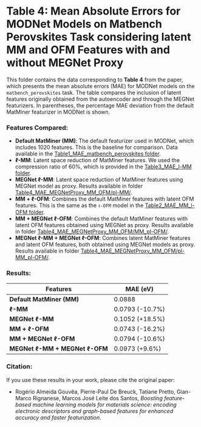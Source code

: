 # Table 4: Mean Absolute Errors for MODNet Models on Matbench Perovskites Task considering latent MM and OFM Features with and without MEGNet Proxy

This folder contains the data corresponding to **Table 4** from the paper, which presents the mean absolute errors (MAE) for MODNet models on the `matbench_perovskites` task. The table compares the inclusion of latent features originally obtained from the autoencoder and through the MEGNet featurizers. In parentheses, the percentage MAE deviation from the default MatMiner featurizer in MODNet is shown.

### Features Compared:
- **Default MatMiner (MM)**: The default featurizer used in MODNet, which includes 1020 features. This is the baseline for comparison. Data available in the [Table1_MAE_matbench_perovskites folder](../Table1_MAE_matbench_perovskites/MODNet_baseline).
- **ℓ-MM**: Latent space reduction of MatMiner features. We used the compression ratio of 60%, which is provided in the [Table3_MAE_l-MM folder](../Table3_MAE_l-MM/l-MM_60cr_perovsk/).
- **MEGNet ℓ-MM**: Latent space reduction of MatMiner features using MEGNet model as proxy. Results available in folder [Table4_MAE_MEGNetProxy_MM_OFM/pl-MM/](./pl-MM).
- **MM + ℓ-OFM**: Combines the default MatMiner features with latent OFM features. This is the same as the `ℓ-OFM` model in the [Table2_MAE_MM_l-OFM folder](../Table2_MAE_MM_l-OFM/MM_OFM20cr/).
- **MM + MEGNet ℓ-OFM**: Combines the default MatMiner features with latent OFM features obtained using MEGNet as proxy. Results available in folder [Table4_MAE_MEGNetProxy_MM_OFM/MM_pl-OFM/](./MM_pl-OFM).
- **MEGNet ℓ-MM + MEGNet ℓ-OFM**: Combines latent MatMiner features and latent OFM features, both obtained using MEGNet models as proxy. Results available in folder [Table4_MAE_MEGNetProxy_MM_OFM/pl-MM_pl-OFM/](./pl-MM_pl-OFM).

### Results:
| Features                              | MAE (eV)                     |
|---------------------------------------|------------------------------|
| **Default MatMiner (MM)**             | 0.0888                       |
| **ℓ-MM**                              | 0.0793 (-10.7%)             |
| **MEGNet ℓ-MM**                       | 0.1052 (+18.5%)             |
| **MM + ℓ-OFM**                        | 0.0743 (-16.2%)             |
| **MM + MEGNet ℓ-OFM**                 | 0.0794 (-10.6%)             |
| **MEGNet ℓ-MM + MEGNet ℓ-OFM**        | 0.0973 (+9.6%)              |

### Citation:
If you use these results in your work, please cite the original paper:

- Rogério Almeida Gouvêa, Pierre-Paul De Breuck, Tatiane Pretto, Gian-Marco Rignanese, Marcos José Leite dos Santos, *Boosting feature-based machine learning models for materials science: encoding electronic descriptors and graph-based features for enhanced accuracy and faster featurization*.
